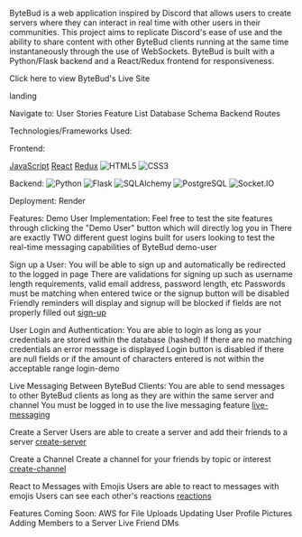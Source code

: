 ByteBud is a web application inspired by Discord that allows users to create servers where they can interact in real time with other users in their communities. This project aims to replicate Discord's ease of use and the ability to share content with other ByteBud clients running at the same time instantaneously through the use of WebSockets. ByteBud is built with a Python/Flask backend and a React/Redux frontend for responsiveness.

Click here to view ByteBud's Live Site

landing

Navigate to:
User Stories
Feature List
Database Schema
Backend Routes

Technologies/Frameworks Used:

Frontend:

[JavaScript](https://img.shields.io/badge/JavaScript-F7DF1E?style=for-the-badge&logo=javascript&logoColor=black)
[React](https://camo.githubusercontent.com/ce057acbaad5aa84ec90b07accdfa0a8bf8d3b317c54ef2bb4f6481f6e7d7dde/68747470733a2f2f696d672e736869656c64732e696f2f62616467652f72656163742d3637364537373f7374796c653d666f722d7468652d6261646765266c6f676f3d7265616374266c6f676f436f6c6f723d23363144414642)
[Redux](https://camo.githubusercontent.com/7997545192468d67af275317b4210fac4996c660cf00a331fd947e4a93eec57f/68747470733a2f2f696d672e736869656c64732e696f2f62616467652f52656475782d3736344142433f7374796c653d666f722d7468652d6261646765266c6f676f3d7265647578266c6f676f436f6c6f723d7768697465)
![HTML5](https://camo.githubusercontent.com/bfe6a48836e87b13a16f1f56f88fee428475c2ac29247992ec9b8bcc7154f881/68747470733a2f2f696d672e736869656c64732e696f2f62616467652f48544d4c352d4533344632363f7374796c653d666f722d7468652d6261646765266c6f676f3d68746d6c35266c6f676f436f6c6f723d7768697465)
![CSS3](https://camo.githubusercontent.com/472c222e8f240a48ae51cd9b082a1b857be809dcd851a25150890c2da50c13a5/68747470733a2f2f696d672e736869656c64732e696f2f62616467652f435353332d3135373242363f7374796c653d666f722d7468652d6261646765266c6f676f3d63737333266c6f676f436f6c6f723d7768697465)

Backend:
![Python](	https://img.shields.io/badge/Python-3776AB?style=for-the-badge&logo=python&logoColor=white)
![Flask](https://camo.githubusercontent.com/a07a8d56a46617a2281448edd7c3b1bcb9cb264b74ab4600c194c29977fd1352/68747470733a2f2f696d672e736869656c64732e696f2f62616467652f466c61736b2d3030303030303f7374796c653d666f722d7468652d6261646765266c6f676f3d666c61736b266c6f676f436f6c6f723d7768697465)
![SQLAlchemy](https://camo.githubusercontent.com/3a44b6270a014a9b236ca1f8aba4f50d38bbf6ec0f9e4da2bef8713dcadd0a5b/68747470733a2f2f696d672e736869656c64732e696f2f62616467652f2d53514c416c6368656d792d4437314630303f7374796c653d666f722d7468652d6261646765)
![PostgreSQL](https://camo.githubusercontent.com/4805e53bb11de9f02eaebb836a95679aa8d0ac0da0443f6081d12ee8209c36b0/68747470733a2f2f696d672e736869656c64732e696f2f62616467652f506f7374677265732d3431363945313f7374796c653d666f722d7468652d6261646765266c6f676f3d706f737467726573716c266c6f676f436f6c6f723d7768697465)
![Socket.IO](https://camo.githubusercontent.com/5a42080048cfc58abad5fc9b016d30502cd5f603a5b6f7f72dba983c27778ea8/68747470733a2f2f696d672e736869656c64732e696f2f62616467652f536f636b65742e494f2d3031303130313f7374796c653d666f722d7468652d6261646765266c6f676f3d736f636b65742e696f266c6f676f436f6c6f723d7768697465)

Deployment:
Render

Features:
Demo User Implementation:
Feel free to test the site features through clicking the "Demo User" button which will directly log you in
There are exactly TWO different guest logins built for users looking to test the real-time messaging capabilities of ByteBud
demo-user

Sign up a User:
You will be able to sign up and automatically be redirected to the logged in page
There are validations for signing up such as username length requirements, valid email address, password length, etc
Passwords must be matching when entered twice or the signup button will be disabled
Friendly reminders will display and signup will be blocked if fields are not properly filled out
[sign-up](https://media.giphy.com/media/Gnf2W0BBWrSZgtqANK/giphy.gif)

User Login and Authentication:
You are able to login as long as your credentials are stored within the database (hashed)
If there are no matching credentials an error message is displayed
Login button is disabled if there are null fields or if the amount of characters entered is not within the acceptable range
login-demo

Live Messaging Between ByteBud Clients:
You are able to send messages to other ByteBud clients as long as they are within the same server and channel
You must be logged in to use the live messaging feature
[live-messaging](https://media.giphy.com/media/0VPXakwUdzgKOQ9bkR/giphy.gif)

Create a Server
Users are able to create a server and add their friends to a server
[create-server](https://media.giphy.com/media/oR2UhQwcwKOUZW26nD/giphy.gif)

Create a Channel
Create a channel for your friends by topic or interest
[create-channel](https://media.giphy.com/media/ZxOzkg2hfgamWG39J5/giphy.gif)

React to Messages with Emojis
Users are able to react to messages with emojis
Users can see each other's reactions
[reactions](https://media.giphy.com/media/0VPXakwUdzgKOQ9bkR/giphy.gif)

Features Coming Soon:
AWS for File Uploads
Updating User Profile Pictures
Adding Members to a Server
Live Friend DMs
